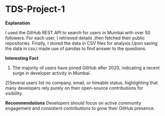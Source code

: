 # TDS-Project-1
**Explanation**

I used the GitHub REST API to search for users in Mumbai with over 50 followers. For each user, I retrieved details ,then fetched  their public repositories. Finally, I stored the data in CSV files for analysis.Upon saving the data in csv,i made use of pandas to find answer to the questions.


**Interesting Fact**
1) The majority of users have joined GitHub after 2020, indicating a recent surge in developer activity in Mumbai.

2)Several users list no company, email, or hireable status, highlighting that many developers rely purely on their open-source contributions for visibility.








**Recommendations**
Developers should focus on active community engagement and consistent contributions to grow their GitHub presence.
